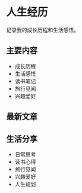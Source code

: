# 人生经历

记录我的成长历程和生活感悟。

## 主要内容

- 成长历程
- 生活感悟
- 读书笔记
- 旅行见闻
- 兴趣爱好

## 最新文章



## 生活分享

- 日常思考
- 读书心得
- 旅行见闻
- 兴趣爱好
- 人生规划 